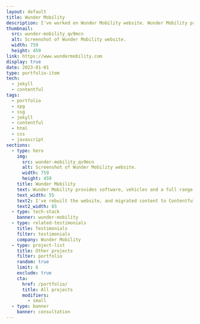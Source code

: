 ```yaml
---
layout: default
title: Wunder Mobility
description: I've worked on Wunder Mobility website. Wunder Mobility provides software, vehicles and services helping everyone launch and scale new mobility services.
thumbnail:
  src: wunder-mobility_qv9mcn
  alt: Screenshot of Wunder Mobility website.
  width: 759
  height: 459
link: https://www.wundermobility.com
display: true
date: 2023-01-01
type: portfolio-item
tech:
  - jekyll
  - contentful
tags:
  - portfolio
  - spg
  - ssg
  - jekyll
  - contentful
  - html
  - css
  - javascript
sections:
  - type: hero
    img:
      src: wunder-mobility_qv9mcn
      alt: Screenshot of Wunder Mobility website.
      width: 759
      height: 459
    title: Wunder Mobility
    text: Wunder Mobility provides software, vehicles and a full range of services to cities and companies, helping them launch and scale new mobility services.
    text_width: 55
    text2: I've rebuilt the website, and migrated content to Contentful.
    text2_width: 65
  - type: tech-stack
    banner: wunder-mobility
  - type: related-testimonials
    title: Testimonials
    filter: testimonials
    company: Wunder Mobility
  - type: project-list
    title: Other projects
    filter: portfolio
    random: true
    limit: 6
    exclude: true
    cta:
      href: /portfolio/
      title: All projects
      modifiers:
        - small
  - type: banner
    banner: consultation
---
```

